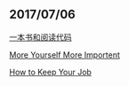 ## 2017/07/06

[一本书和阅读代码](http://blog.csdn.net/g9yuayon/article/details/1527467)

[More Yourself More Importent](http://blog.csdn.net/g9yuayon/article/details/466633)

[How to Keep Your Job](http://www.fincher.org/tips/General/SoftwareDevelopment/HowToKeepYourJob.shtml)
